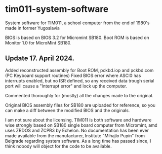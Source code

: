 # tim011-system-software
System software for TIM011, a school computer from the end of 1980's made in former Yugoslavia

BIOS is based on BIOS 3.2 for Micromint SB180.
Boot ROM is based on Monitor 1.0 for MicroMint SB180.

## Update 17. April 2024.
Added reconstructed assembly for Boot ROM, pckbd.iop and pckbd.com (PC Keyboard support routines)
Fixed BIOS error where ASCI0 has interrupts enabled, but no ISR defined, so any received data trough serial port will cause a "Interrupt error" and lock up the computer.

Commented thoroughly for (mostly) all the changes made to the original.

Original BIOS assembly files for SB180 are uploaded for reference, so you can make a diff between the modified BIOS and the originals.

I am not sure about the licensing. TIM011 is both software and hardware wise strongly based on SB180 single board computer from Micromint, amd uses ZRDOS and ZCPR3 by Echelon. No documentation has been ever made available from the manufacturer, Institute "Mihajlo Pupin" from Belgrade regarding system software. As a long time has passed since, I think nobody will object for the code to be available.

